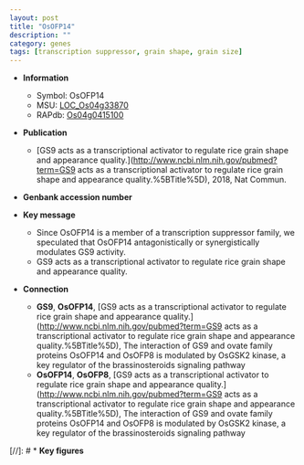 ```yaml
---
layout: post
title: "OsOFP14"
description: ""
category: genes
tags: [transcription suppressor, grain shape, grain size]
---
```


* **Information**  
    + Symbol: OsOFP14  
    + MSU: [LOC_Os04g33870](http://rice.uga.edu/cgi-bin/ORF_infopage.cgi?orf=LOC_Os04g33870)  
    + RAPdb: [Os04g0415100](https://rapdb.dna.affrc.go.jp/locus/?name=Os04g0415100)  

* **Publication**  
    + [GS9 acts as a transcriptional activator to regulate rice grain shape and appearance quality.](http://www.ncbi.nlm.nih.gov/pubmed?term=GS9 acts as a transcriptional activator to regulate rice grain shape and appearance quality.%5BTitle%5D), 2018, Nat Commun.

* **Genbank accession number**  

* **Key message**  
    + Since OsOFP14 is a member of a transcription suppressor family, we speculated that OsOFP14 antagonistically or synergistically modulates GS9 activity.
    + GS9 acts as a transcriptional activator to regulate rice grain shape and appearance quality.

* **Connection**  
    + __GS9__, __OsOFP14__, [GS9 acts as a transcriptional activator to regulate rice grain shape and appearance quality.](http://www.ncbi.nlm.nih.gov/pubmed?term=GS9 acts as a transcriptional activator to regulate rice grain shape and appearance quality.%5BTitle%5D),  The interaction of GS9 and ovate family proteins OsOFP14 and OsOFP8 is modulated by OsGSK2 kinase, a key regulator of the brassinosteroids signaling pathway
    + __OsOFP14__, __OsOFP8__, [GS9 acts as a transcriptional activator to regulate rice grain shape and appearance quality.](http://www.ncbi.nlm.nih.gov/pubmed?term=GS9 acts as a transcriptional activator to regulate rice grain shape and appearance quality.%5BTitle%5D),  The interaction of GS9 and ovate family proteins OsOFP14 and OsOFP8 is modulated by OsGSK2 kinase, a key regulator of the brassinosteroids signaling pathway

[//]: # * **Key figures**  


